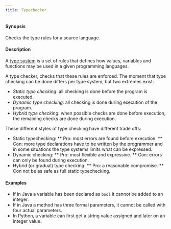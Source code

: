 ```yaml
---
title: Typechecker
---
```


#### Synopsis

Checks the type rules for a source language.

#### Description

A [type system](http://en.wikipedia.org/wiki/Type_system) is a set of rules that defines how values,
variables and functions may be used in a given programming languages.

A type checker, checks that these rules are enforced. The moment that type checking can be done differs
per type system, but two extremes exist:

*  _Static type checking_: all checking is done before the program is executed.
*  _Dynamic type checking_: all checking is done during execution of the program.
*  _Hybrid type checking_: when possible checks are done before execution, the remaining checks are done during execution. 


These different styles of type checking have different trade offs:

*  Static typechecking:
**  Pro: most errors are found before execution.
**  Con: more type declarations have to be written by the programmer and in some situations the type systems limits what can be expressed.
*  Dynamic checking:
**  Pro: most flexible and expressive.
**  Con: errors can only be found during execution.
*  Hybrid (or gradual) type checking:
**  Pro: a reasonable compromise.
**  Con not be as safe as full static typechecking.



#### Examples

*  If in Java a variable has been declared as `bool` it cannot be added to an integer.
*  If in Java a method has three formal parameters, it cannot be called with four actual parameters.
*  In Python, a variable can first get a string value assigned and later on an integer value.


